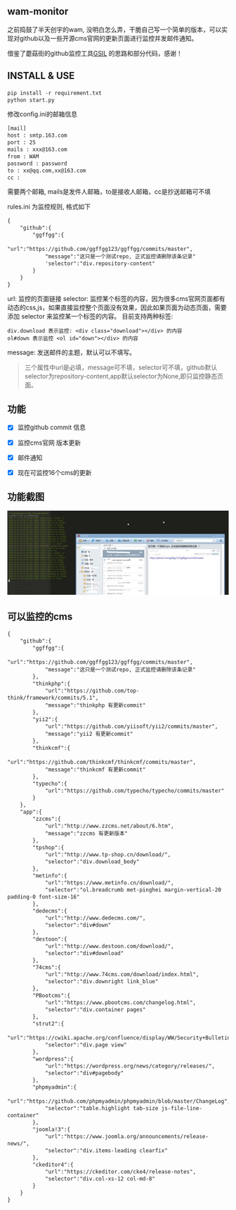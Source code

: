 ## wam-monitor
之前捣鼓了半天创宇的wam, 没明白怎么弄，干脆自己写一个简单的版本，可以实现对github以及一些开源cms官网的更新页面进行监控并发邮件通知。

借鉴了蘑菇街的github监控工具[GSIL](https://github.com/FeeiCN/GSIL)  的思路和部分代码，感谢！

## INSTALL & USE

	pip install -r requirement.txt
	python start.py

修改config.ini的邮箱信息

```
[mail]
host : smtp.163.com
port : 25
mails : xxx@163.com
from : WAM
password : password
to : xx@qq.com,xx@163.com
cc : 
```

需要两个邮箱, mails是发件人邮箱，to是接收人邮箱，cc是抄送邮箱可不填

rules.ini 为监控规则, 格式如下
```
{
	"github":{
		"ggffgg":{
			"url":"https://github.com/ggffgg123/ggffgg/commits/master",
			"message":"这只是一个测试repo, 正式监控请删除该条记录"
			'selector":"div.repository-content"
		}
	}
}
```

url: 监控的页面链接
selector: 监控某个标签的内容，因为很多cms官网页面都有动态的css,js，如果直接监控整个页面没有效果，因此如果页面为动态页面，需要添加
selector 来监控某一个标签的内容。 目前支持两种标签:
```
div.download 表示监控: <div class="download"></div> 的内容
ol#down 表示监控 <ol id="down"></div> 的内容
```

message: 发送邮件的主题，默认可以不填写。

> 三个属性中url是必填，message可不填，selector可不填，github默认selector为repository-content,app默认selector为None,即只监控静态页面。 


## 功能
- [x] 监控github commit 信息
- [x] 监控cms官网 版本更新
- [x] 邮件通知
- [x] 现在可监控16个cms的更新


## 功能截图
![](example.jpg)

## 可以监控的cms 
```
{
	"github":{
		"ggffgg":{
			"url":"https://github.com/ggffgg123/ggffgg/commits/master",
			"message":"这只是一个测试repo, 正式监控请删除该条记录"
		},
		"thinkphp":{
			"url":"https://github.com/top-think/framework/commits/5.1",
			"message":"thinkphp 有更新commit"
		},
		"yii2":{
			"url":"https://github.com/yiisoft/yii2/commits/master",
			"message":"yii2 有更新commit"
		},
		"thinkcmf":{
			"url":"https://github.com/thinkcmf/thinkcmf/commits/master",
			"message":"thinkcmf 有更新commit"
		},
		"typecho":{
			"url":"https://github.com/typecho/typecho/commits/master"
		}
	},
	"app":{
		"zzcms":{
			"url":"http://www.zzcms.net/about/6.htm",
			"message":"zzcms 有更新版本"
		},
		"tpshop":{
			"url":"http://www.tp-shop.cn/download/",
			"selector":"div.download_body"
		},
		"metinfo":{
			"url":"https://www.metinfo.cn/download/",
			"selector":"ol.breadcrumb met-pinghei margin-vertical-20 padding-0 font-size-16"
		},
		"dedecms":{
			"url":"http://www.dedecms.com/",
			"selector":"div#down"
		},
		"destoon":{
			"url":"http://www.destoon.com/download/",
			"selector":"div#download"
		},
		"74cms":{
			"url":"http://www.74cms.com/download/index.html",
			"selector":"div.downright link_blue"
		},
		"PBootcms":{
			"url":"https://www.pbootcms.com/changelog.html",
			"selector":"div.container pages"
		},
		"strut2":{
			"url":"https://cwiki.apache.org/confluence/display/WW/Security+Bulletins",
			"selector":"div.page view"
		},
		"wordpress":{
			"url":"https://wordpress.org/news/category/releases/",
			"selector":"div#pagebody"
		},
		"phpmyadmin":{
			"url":"https://github.com/phpmyadmin/phpmyadmin/blob/master/ChangeLog",
			"selector":"table.highlight tab-size js-file-line-container"
		},
		"joomla!3":{
			"url":"https://www.joomla.org/announcements/release-news/",
			"selector":"div.items-leading clearfix"
		},
		"ckeditor4":{
			"url":"https://ckeditor.com/cke4/release-notes",
			"selector":"div.col-xs-12 col-md-8"
		}
	}
}
```